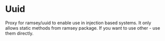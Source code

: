 # Uuid

Proxy for ramsey/uuid to enable use in injection based systems. It only allows static methods from ramsey package. If you want to use other - use them directly.

